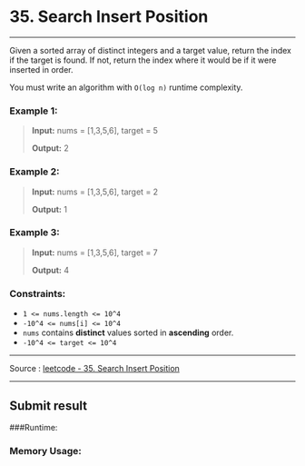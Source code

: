 # 35. Search Insert Position

-- --

Given a sorted array of distinct integers and a target value, return the index if the target is found. If not, return the index where it would be if it were inserted in order.

You must write an algorithm with ```O(log n)``` runtime complexity.

### Example 1:
> **Input:** nums = [1,3,5,6], target = 5
> 
> **Output:** 2

### Example 2:

> **Input:** nums = [1,3,5,6], target = 2
> 
> **Output:** 1

### Example 3:

> **Input:** nums = [1,3,5,6], target = 7
>
> **Output:** 4

### Constraints:

* ```1 <= nums.length <= 10^4```
* ```-10^4 <= nums[i] <= 10^4```
* ```nums``` contains **distinct** values sorted in **ascending** order.
* ```-10^4 <= target <= 10^4```

-- -- 
Source : [leetcode - 35. Search Insert Position](https://leetcode.com/problems/search-insert-position/)

-- --
## Submit result

###Runtime:

### Memory Usage:

